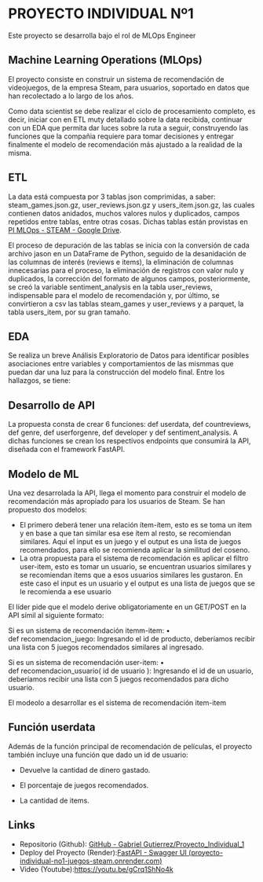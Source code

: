 #                       **PROYECTO INDIVIDUAL Nº1**

Este proyecto se desarrolla bajo el rol de MLOps Engineer

## Machine Learning Operations (MLOps)

El proyecto consiste en construir un sistema de recomendación de videojuegos, de la empresa Steam, para usuarios, soportado en datos que han recolectado a lo largo de los años.

Como data scientist se debe realizar el ciclo de procesamiento completo, es decir, iniciar con en ETL muty detallado sobre la data recibida, continuar con un EDA que permita dar luces sobre la ruta a seguir, construyendo las funciones que la compañia requiere para tomar decisiones y entregar finalmente el modelo de recomendación más ajustado a la realidad de la misma.

## ETL

La data está compuesta por 3 tablas json comprimidas, a saber: steam_games.json.gz, user_reviews.json.gz y users_item.json.gz, las cuales contienen datos anidados, muchos valores nulos y duplicados, campos repetidos entre tablas, entre otras cosas. Dichas tablas están provistas en [PI MLOps - STEAM - Google Drive](https://drive.google.com/drive/folders/1HqBG2-sUkz_R3h1dZU5F2uAzpRn7BSpj).

El proceso de depuración de las tablas se inicia con la conversión de cada archivo jason en un DataFrame de Python, seguido de la desanidación de las columnas de interés (reviews e items), la eliminación de columnas innecesarias para el proceso, la eliminación de registros con valor nulo y duplicados, la corrección del formato de algunos campos, posteriormente, se creó la variable sentiment_analysis en la tabla user_reviews, indispensable para el modelo de recomendación y, por último, se convirtieron a csv las tablas steam_games y user_reviews y a parquet, la tabla users_item, por su gran tamaño.

## EDA

Se realiza un breve Análisis Exploratorio de Datos para identificar posibles asociaciones entre variables y comportamientos de las mismmas que puedan dar una luz para la construcción del modelo final. Entre los hallazgos, se tiene:

## Desarrollo de API

La propuesta consta de crear 6 funciones: def userdata, def countreviews, def genre, def userforgenre, def developer y def sentiment_analysis. A dichas funciones se crean los respectivos endpoints que consumirá la API, diseñada con el framework FastAPI.

## Modelo de ML

Una vez desarrolada la API, llega el momento para construir el modelo de recomendación más apropiado para los usuarios de Steam. Se han propuesto dos modelos:

- El primero deberá tener una relación ítem-ítem, esto es se toma un item y en base a que tan similar esa ese ítem al resto, se recomiendan similares. Aquí el input es un juego y el output es una lista de juegos recomendados, para ello se recomienda aplicar la similitud del coseno. 
- La otra propuesta para el sistema de recomendación es aplicar el filtro user-item, esto es tomar un usuario, se encuentran usuarios similares y se recomiendan ítems que a esos usuarios similares les gustaron. En este caso el input es un usuario y el output es una lista de juegos que se le recomienda a ese usuario

El líder pide que el modelo derive obligatoriamente en un GET/POST en la API símil al siguiente formato:

Si es un sistema de recomendación itemm-item:
    • def recomendacion_juego: Ingresando el id de producto, deberíamos recibir una lista con 5 juegos recomendados similares al ingresado.

Si es un sistema de recomendación user-item:
    • def recomendacion_usuario( id de usuario ): Ingresando el id de un usuario, deberíamos recibir una lista con 5 juegos recomendados para dicho usuario.

El modeolo a desarrollar es el sistema de recomendación item-item

## Función userdata

Además de la función principal de recomendación de películas, el proyecto también incluye una función que dado un id de usuario:

- Devuelve la cantidad de dinero gastado.

- El porcentaje de juegos recomendados.

-  La cantidad de items.

  

## Links

- Repositorio (Github): [GitHub - Gabriel Gutierrez/Proyecto_Individual_1](https://github.com/gfgm2508/Proyecto_Individual_1)
- Deploy del Proyecto (Render):[FastAPI - Swagger UI (proyecto-individual-no1-juegos-steam.onrender.com)](https://proyecto-individual-no1-juegos-steam.onrender.com/docs)
- Video (Youtube):https://youtu.be/gCrq1ShNo4k

